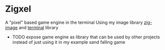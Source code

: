 # Zigxel
A "pixel" based game engine in the terminal
Using my image library [zig-image](https://github.com/tcherney/zig-image) and [terminal](https://github.com/tcherney/terminal) library
- TODO expose game engine as library that can be used by other projects instead of just using it in my example sand falling game